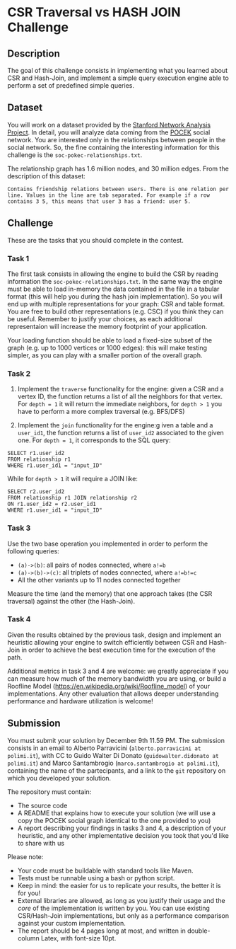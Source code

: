 # CSR Traversal vs HASH JOIN Challenge

## Description
The goal of this challenge consists in implementing what you learned about CSR and Hash-Join,
 and implement a simple query execution engine able to perform a set of predefined simple queries.

## Dataset
You will work on a dataset provided by the [Stanford Network Analysis Project](https://snap.stanford.edu/index.html).
In detail, you will analyze data coming from the [POCEK](https://snap.stanford.edu/data/soc-Pokec.html) social network.
You are interested only in the relationships between people in the social network. So, the
fine containing the interesting information for this challenge is the `soc-pokec-relationships.txt`.  

The relationship graph has 1.6 million nodes, and 30 million edges. From the description of this dataset: 

```
Contains friendship relations between users. There is one relation per line. Values in the line are tab separated. For example if a row contains 3 5, this means that user 3 has a friend: user 5.
```

## Challenge
These are the tasks that you should complete in the contest.

### Task 1
The first task consists in allowing the engine to build the CSR by reading information the `soc-pokec-relationships.txt`.
In the same way the engine must be able to load in-memory the data contained in the file in a tabular format (this will help you during the hash join implementation).
So you will end up with multiple representations for your graph: CSR and table format. You are free to build other representations (e.g. CSC) if you think they can be useful. Remember to justify your choices, as each additional representaion will increase the memory footprint of your application.

Your loading function should be able to load a fixed-size subset of the graph (e.g. up to 1000 vertices or 1000 edges): this will make testing simpler, as you can play with a smaller portion of the overall graph.

### Task 2

1. Implement the `traverse` functionality for the engine: given a CSR and a vertex ID, the function returns a list of all the neighbors for that vertex. For `depth = 1` it will return the immediate neighbors, for `depth > 1` you have to perform a more complex traversal (e.g. BFS/DFS)

2. Implement the `join` functionality for the engine:g iven a table and a `user_id1`, the function returns a list of `user_id2` associated to the given one. For `depth = 1`, it corresponds to the SQL query:

```
SELECT r1.user_id2 
FROM relationship r1
WHERE r1.user_id1 = "input_ID"
```

While for `depth > 1` it will require a JOIN like:

```
SELECT r2.user_id2 
FROM relationship r1 JOIN relationship r2 
ON r1.user_id2 = r2.user_id1
WHERE r1.user_id1 = "input_ID" 
```
  
### Task 3
Use the two base operation you implemented in order to perform the following queries:
- `(a)->(b)`: all pairs of nodes connected, where `a!=b`
- `(a)->(b)->(c)`: all triplets of nodes connected, where `a!=b!=c`
- All the other variants up to 11 nodes connected together

Measure the time (and the memory) that one approach takes (the CSR traversal) against the other (the Hash-Join). 

### Task 4
Given the results obtained by the previous task, design and implement an heuristic allowing your engine to switch efficiently between CSR and Hash-Join in order to achieve the best execution time for the execution of the path.

Additional metrics in task 3 and 4 are welcome: we greatly appreciate if you can measure how much of the memory bandwidth you are using, or build a Roofline Model (https://en.wikipedia.org/wiki/Roofline_model) of your implementations. Any other evaluation that allows deeper understanding performance and hardware utilization is welcome!

## Submission
You must submit your solution by December 9th 11.59 PM. 
The submission consists in an email to Alberto Parravicini (`alberto.parravicini at polimi.it`), with CC to Guido Walter Di Donato (`guidowalter.didonato at polimi.it`) and Marco Santambrogio (`marco.santambrogio at polimi.it`),
containing the name of the partecipants, and a link to the `git` repository on which you developed your solution.

The repository must contain:

* The source code
* A README that explains how to execute your solution (we will use a copy the POCEK social graph identical to the one provided to you)
* A report describing your findings in tasks 3 and 4, a description of your heuristic, and any other implementative decision you took that you'd like to share with us

Please note:

* Your code must be buildable with standard tools like Maven.
* Tests must be runnable using a bash or python script.
* Keep in mind: the easier for us to replicate your results, the better it is for you!
* External libraries are allowed, as long as you justify their usage and the *core* of the implementation is written by you. You can use existing CSR/Hash-Join implementations, but only as a performance comparison against your custom implementation.
* The report should be 4 pages long at most, and written in double-column Latex, with font-size 10pt.